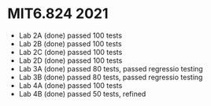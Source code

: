 # MIT6.824 2021

- Lab 2A (done) passed 100 tests
- Lab 2B (done) passed 100 tests
- Lab 2C (done) passed 100 tests
- Lab 2D (done) passed 100 tests
- Lab 3A (done) passed 80 tests, passed regressio testing
- Lab 3B (done) passed 80 tests, passed regressio testing
- Lab 4A (done) passed 100 tests
- Lab 4B (done) passed 50 tests, refined

